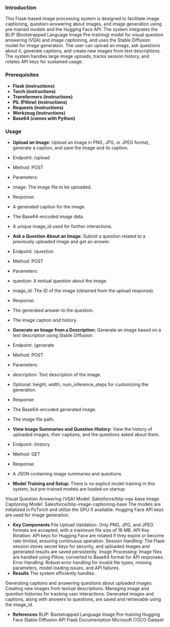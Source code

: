 ### Introduction
This Flask-based image processing system is designed to facilitate image captioning, question-answering about images, and image generation using pre-trained models and the Hugging Face API. The system integrates the BLIP (Bootstrapped Language Image Pre-training) model for visual question answering (VQA) and image captioning, and uses the Stable Diffusion model for image generation. The user can upload an image, ask questions about it, generate captions, and create new images from text descriptions. The system handles large image uploads, tracks session history, and rotates API keys for sustained usage.

### Prerequisites
* **Flask (instructions)**
* **Torch (instructions)**
* **Transformers (instructions)**
* **PIL (Pillow) (instructions)**
* **Requests (instructions)**
* **Werkzeug (instructions)**
* **Base64 (comes with Python)**
### Usage
* **Upload an Image:**
Upload an image in PNG, JPG, or JPEG format, generate a caption, and save the image and its caption.

* Endpoint: /upload
* Method: POST
* Parameters:
* image: The image file to be uploaded.
* Response:
* A generated caption for the image.
* The Base64-encoded image data.
* A unique image_id used for further interactions.
  
* **Ask a Question About an Image:**
Submit a question related to a previously uploaded image and get an answer.

* Endpoint: /question
* Method: POST
* Parameters:
* question: A textual question about the image.
* image_id: The ID of the image (obtained from the upload response).
* Response:
* The generated answer to the question.
* The image caption and history.

* **Generate an Image from a Description:**
Generate an image based on a text description using Stable Diffusion.

* Endpoint: /generate
* Method: POST
* Parameters:
* description: Text description of the image.
* Optional: height, width, num_inference_steps for customizing the generation.
* Response:
* The Base64-encoded generated image.
* The image file path.

* **View Image Summaries and Question History:**
View the history of uploaded images, their captions, and the questions asked about them.

* Endpoint: /history
* Method: GET
* Response:
* A JSON containing image summaries and questions.

* **Model Training and Setup:**
There is no explicit model training in this system, but pre-trained models are loaded on startup:

Visual Question Answering (VQA) Model: Salesforce/blip-vqa-base
Image Captioning Model: Salesforce/blip-image-captioning-base
The models are initialized in PyTorch and utilize the GPU if available. Hugging Face API keys are used for image generation.

* **Key Components**
File Upload Validation: Only PNG, JPG, and JPEG formats are accepted, with a maximum file size of 16 MB.
API Key Rotation: API keys for Hugging Face are rotated if they expire or become rate-limited, ensuring continuous operation.
Session Handling: The Flask session stores secret keys for security, and uploaded images and generated results are saved persistently.
Image Processing: Image files are handled using Pillow, converted to Base64 format for API responses.
Error Handling: Robust error handling for invalid file types, missing parameters, model loading issues, and API failures.
* **Results**
The system efficiently handles:

Generating captions and answering questions about uploaded images.
Creating new images from textual descriptions.
Managing image and question histories for tracking user interactions.
Generated images and captions, along with answers to questions, are saved and retrievable using the image_id.

* **References**
BLIP: Bootstrapped Language Image Pre-training
Hugging Face Stable Diffusion API
Flask Documentation
Microsoft COCO Dataset
